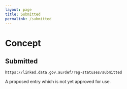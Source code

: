 ```yaml
---
layout: page
title: Submitted
permalink: /submitted
---
```

# Concept

## Submitted

`https://linked.data.gov.au/def/reg-statuses/submitted`

A proposed entry which is not yet approved for use.
